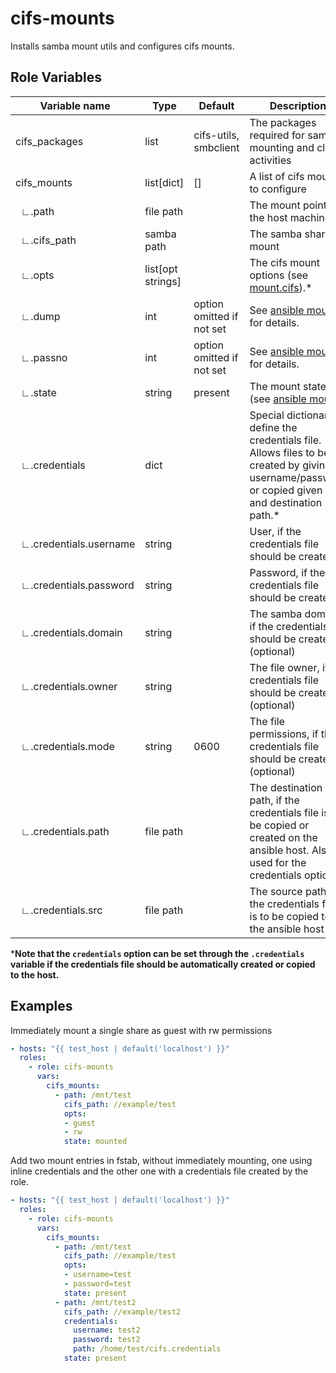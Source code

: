 # cifs-mounts

Installs samba mount utils and configures cifs mounts.

## Role Variables

| Variable name                      | Type              | Default                   | Description                                                                                                                                          |
| ---------------------------------- | ----------------- | ------------------------- | ---------------------------------------------------------------------------------------------------------------------------------------------------- |
| cifs_packages                      | list              | cifs-utils, smbclient     | The packages required for samba mounting and client activities                                                                                       |
| cifs_mounts                        | list[dict]        | []                        | A list of cifs mounts to configure                                                                                                                   |
| &nbsp;&nbsp;∟.path                 | file path         |                           | The mount point on the host machine                                                                                                                  |
| &nbsp;&nbsp;∟.cifs_path            | samba path        |                           | The samba share to mount                                                                                                                             |
| &nbsp;&nbsp;∟.opts                 | list[opt strings] |                           | The cifs mount options (see [mount.cifs](https://linux.die.net/man/8/mount.cifs)).*                                                                  |
| &nbsp;&nbsp;∟.dump                 | int               | option omitted if not set | See [ansible mount](https://docs.ansible.com/ansible/latest/modules/mount_module.html) for details.                                                  |
| &nbsp;&nbsp;∟.passno               | int               | option omitted if not set | See [ansible mount](https://docs.ansible.com/ansible/latest/modules/mount_module.html) for details.                                                  |
| &nbsp;&nbsp;∟.state                | string            | present                   | The mount state (see [ansible mount](https://docs.ansible.com/ansible/latest/modules/mount_module.html))                                             |
| &nbsp;&nbsp;∟.credentials          | dict              |                           | Special dictionary to define the credentials file. Allows files to be created by giving username/password or copied given src and destination path.* |
| &nbsp;&nbsp;∟.credentials.username     | string            |                           | User, if the credentials file should be created                                                                                                      |
| &nbsp;&nbsp;∟.credentials.password | string            |                           | Password, if the credentials file should be created                                                                                                  |
| &nbsp;&nbsp;∟.credentials.domain   | string            |                           | The samba domain, if the credentials file should be created (optional)                                                                               |
| &nbsp;&nbsp;∟.credentials.owner    | string            |                           | The file owner, if the credentials file should be created (optional)                                                                                 |
| &nbsp;&nbsp;∟.credentials.mode     | string            | 0600                      | The file permissions, if the credentials file should be created (optional)                                                                           |
| &nbsp;&nbsp;∟.credentials.path     | file path         |                           | The destination path, if the credentials file is to be copied or created on the ansible host. Also used for the credentials option.                  |
| &nbsp;&nbsp;∟.credentials.src      | file path         |                           | The source path, if the credentials file is to be copied to the ansible host                                                                         |

***Note that the `credentials` option can be set through the `.credentials` variable if the credentials file should be automatically created or copied to the host.**

## Examples

Immediately mount a single share as guest with rw permissions

```yaml
- hosts: "{{ test_host | default('localhost') }}"
  roles:
    - role: cifs-mounts
      vars:
        cifs_mounts:
          - path: /mnt/test
            cifs_path: //example/test
            opts:
            - guest
            - rw
            state: mounted
```

Add two mount entries in fstab, without immediately mounting, one using inline credentials and the other one with a credentials file created by the role.

```yaml
- hosts: "{{ test_host | default('localhost') }}"
  roles:
    - role: cifs-mounts
      vars:
        cifs_mounts:
          - path: /mnt/test
            cifs_path: //example/test
            opts:
            - username=test
            - password=test
            state: present
          - path: /mnt/test2
            cifs_path: //example/test2
            credentials:
              username: test2
              password: test2
              path: /home/test/cifs.credentials
            state: present
```
